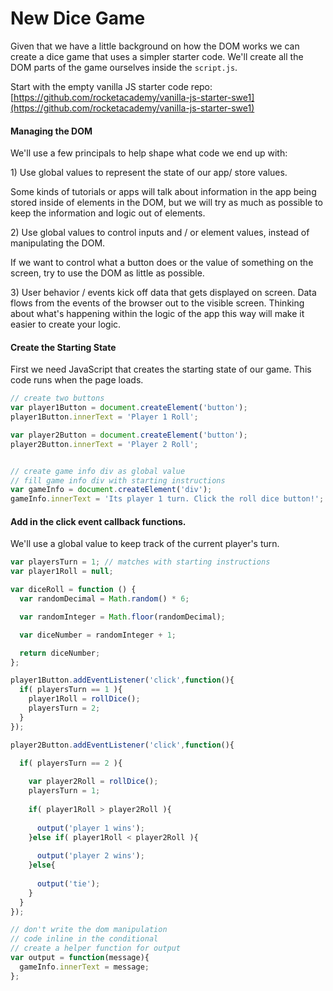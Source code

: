 # New Dice Game

Given that we have a little background on how the DOM works we can create a dice game that uses a simpler starter code. We'll create all the DOM parts of the game ourselves inside the `script.js`.

Start with the empty vanilla JS starter code repo: [https://github.com/rocketacademy/vanilla-js-starter-swe1](https://github.com/rocketacademy/vanilla-js-starter-swe1)

#### Managing the DOM

We'll use a few principals to help shape what code we end up with:

1\) Use global values to represent the state of our app/ store values. 

Some kinds of tutorials or apps will talk about information in the app being stored inside of elements in the DOM, but we will try as much as possible to keep the information and logic out of elements.

2\) Use global values to control inputs and / or element values, instead of manipulating the DOM.

If we want to control what a button does or the value of something on the screen, try to use the DOM as little as possible.

3\) User behavior / events kick off data that gets displayed on screen. Data flows from the events of the browser out to the visible screen. Thinking about what's happening within the logic of the app this way will make it easier to create your logic.

#### Create the Starting State

First we need JavaScript that creates the starting state of our game. This code runs when the page loads. 

```javascript
// create two buttons
var player1Button = document.createElement('button');
player1Button.innerText = 'Player 1 Roll';

var player2Button = document.createElement('button');
player2Button.innerText = 'Player 2 Roll';


// create game info div as global value
// fill game info div with starting instructions
var gameInfo = document.createElement('div');
gameInfo.innerText = 'Its player 1 turn. Click the roll dice button!';
```

#### Add in the click event callback functions.

We'll use a global value to keep track of the current player's turn. 

```javascript
var playersTurn = 1; // matches with starting instructions
var player1Roll = null;

var diceRoll = function () {
  var randomDecimal = Math.random() * 6;

  var randomInteger = Math.floor(randomDecimal);

  var diceNumber = randomInteger + 1;

  return diceNumber;
};

player1Button.addEventListener('click',function(){
  if( playersTurn == 1 ){
    player1Roll = rollDice();
    playersTurn = 2;
  }
});

player2Button.addEventListener('click',function(){

  if( playersTurn == 2 ){
  
    var player2Roll = rollDice();
    playersTurn = 1;
    
    if( player1Roll > player2Roll ){
    
      output('player 1 wins');
    }else if( player1Roll < player2Roll ){
    
      output('player 2 wins');
    }else{
    
      output('tie');
    }
  }
});

// don't write the dom manipulation
// code inline in the conditional
// create a helper function for output
var output = function(message){
  gameInfo.innerText = message;
};
```





